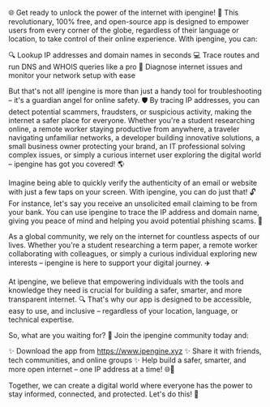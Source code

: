 🌐️ Get ready to unlock the power of the internet with ipengine! 🎉 This revolutionary, 100% free, and open-source app is designed to empower users from every corner of the globe, regardless of their language or location, to take control of their online experience. With ipengine, you can:

🔍 Lookup IP addresses and domain names in seconds
💻 Trace routes and run DNS and WHOIS queries like a pro
🔧 Diagnose internet issues and monitor your network setup with ease

But that's not all! ipengine is more than just a handy tool for troubleshooting – it's a guardian angel for online safety. 🛡️ By tracing IP addresses, you can detect potential scammers, fraudsters, or suspicious activity, making the internet a safer place for everyone. Whether you're a student researching online, a remote worker staying productive from anywhere, a traveler navigating unfamiliar networks, a developer building innovative solutions, a small business owner protecting your brand, an IT professional solving complex issues, or simply a curious internet user exploring the digital world – ipengine has got you covered! 🌎

Imagine being able to quickly verify the authenticity of an email or website with just a few taps on your screen. With ipengine, you can do just that! 🔓 For instance, let's say you receive an unsolicited email claiming to be from your bank. You can use ipengine to trace the IP address and domain name, giving you peace of mind and helping you avoid potential phishing scams. 🚫

As a global community, we rely on the internet for countless aspects of our lives. Whether you're a student researching a term paper, a remote worker collaborating with colleagues, or simply a curious individual exploring new interests – ipengine is here to support your digital journey. ✈️

At ipengine, we believe that empowering individuals with the tools and knowledge they need is crucial for building a safer, smarter, and more transparent internet. 🔍 That's why our app is designed to be accessible, easy to use, and inclusive – regardless of your location, language, or technical expertise.

So, what are you waiting for? 🤔 Join the ipengine community today and:

✨ Download the app from https://www.ipengine.xyz
✨ Share it with friends, tech communities, and online groups
✨ Help build a safer, smarter, and more open internet – one IP address at a time! 🌐🚀

Together, we can create a digital world where everyone has the power to stay informed, connected, and protected. Let's do this! 💪